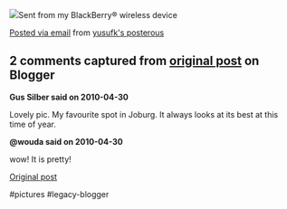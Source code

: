 <!--
date: '2010-04-30'
published: true
slug: 2010-04-johannesburgemmerentia-at-its-prettiest
time_to_read: 5
title: Johannesburg(emmerentia) at its prettiest
-->

[![](http://posterous.com/getfile/files.posterous.com/yusufk/GVt9493mGGJIdf34pHiCuXhROWyhcE3034VocaYKqaZtoiWixEDRmMa5eh4r/IMG00034-20100430-0755.jpg.scaled.500.jpg)](http://posterous.com/getfile/files.posterous.com/yusufk/KyUFoBWWK9aWPBqaTqbvQ5Pg9LQyOny2q0O7CrmizUtPaHnHCRmm68l4JY4h/IMG00034-20100430-0755.jpg.scaled.1000.jpg)Sent from my BlackBerry® wireless device  

[Posted via email](http://posterous.com) from [yusufk's posterous](http://yusufk.posterous.com/johannesburgemmerentia-at-its-prettiest)



## 2 comments captured from [original post](https://ysfk.blogspot.com/2010/04/johannesburgemmerentia-at-its-prettiest.html) on Blogger

**Gus Silber said on 2010-04-30**

Lovely pic. My favourite spot in Joburg. It always looks at its best at this time of year.

**@wouda said on 2010-04-30**

wow! It is pretty!



[Original post](https://ysfk.blogspot.com/2010/04/johannesburgemmerentia-at-its-prettiest.html)

#pictures #legacy-blogger 